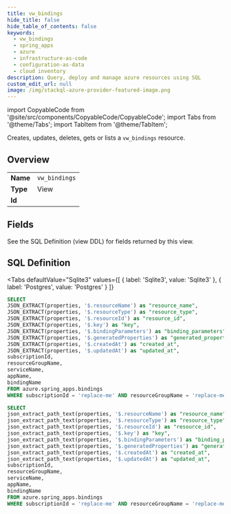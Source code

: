 ```yaml
--- 
title: vw_bindings
hide_title: false
hide_table_of_contents: false
keywords:
  - vw_bindings
  - spring_apps
  - azure
  - infrastructure-as-code
  - configuration-as-data
  - cloud inventory
description: Query, deploy and manage azure resources using SQL
custom_edit_url: null
image: /img/stackql-azure-provider-featured-image.png
---
```


import CopyableCode from '@site/src/components/CopyableCode/CopyableCode';
import Tabs from '@theme/Tabs';
import TabItem from '@theme/TabItem';

Creates, updates, deletes, gets or lists a <code>vw_bindings</code> resource.

## Overview
<table><tbody>
<tr><td><b>Name</b></td><td><code>vw_bindings</code></td></tr>
<tr><td><b>Type</b></td><td>View</td></tr>
<tr><td><b>Id</b></td><td><CopyableCode code="azure.spring_apps.vw_bindings" /></td></tr>
</tbody></table>

## Fields

See the SQL Definition (view DDL) for fields returned by this view.

## SQL Definition

<Tabs
defaultValue="Sqlite3"
values={[
{ label: 'Sqlite3', value: 'Sqlite3' },
{ label: 'Postgres', value: 'Postgres' }
]}
>
<TabItem value="Sqlite3">

```sql
SELECT
JSON_EXTRACT(properties, '$.resourceName') as "resource_name",
JSON_EXTRACT(properties, '$.resourceType') as "resource_type",
JSON_EXTRACT(properties, '$.resourceId') as "resource_id",
JSON_EXTRACT(properties, '$.key') as "key",
JSON_EXTRACT(properties, '$.bindingParameters') as "binding_parameters",
JSON_EXTRACT(properties, '$.generatedProperties') as "generated_properties",
JSON_EXTRACT(properties, '$.createdAt') as "created_at",
JSON_EXTRACT(properties, '$.updatedAt') as "updated_at",
subscriptionId,
resourceGroupName,
serviceName,
appName,
bindingName
FROM azure.spring_apps.bindings
WHERE subscriptionId = 'replace-me' AND resourceGroupName = 'replace-me' AND serviceName = 'replace-me' AND appName = 'replace-me';
```

</TabItem>
<TabItem value="Postgres">

```sql
SELECT
json_extract_path_text(properties, '$.resourceName') as "resource_name",
json_extract_path_text(properties, '$.resourceType') as "resource_type",
json_extract_path_text(properties, '$.resourceId') as "resource_id",
json_extract_path_text(properties, '$.key') as "key",
json_extract_path_text(properties, '$.bindingParameters') as "binding_parameters",
json_extract_path_text(properties, '$.generatedProperties') as "generated_properties",
json_extract_path_text(properties, '$.createdAt') as "created_at",
json_extract_path_text(properties, '$.updatedAt') as "updated_at",
subscriptionId,
resourceGroupName,
serviceName,
appName,
bindingName
FROM azure.spring_apps.bindings
WHERE subscriptionId = 'replace-me' AND resourceGroupName = 'replace-me' AND serviceName = 'replace-me' AND appName = 'replace-me';
```

</TabItem>
</Tabs>
